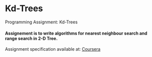 # Kd-Trees
Programming Assignment: Kd-Trees
#### Assignement is to write algorithms for nearest neighbour search and range search in 2-D Tree.
Assignment specification available at: [Coursera](ttps://coursera.cs.princeton.edu/algs4/assignments/kdtree/specification.php)

